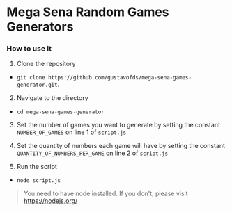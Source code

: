 # Mega Sena Random Games Generators

### How to use it

1. Clone the repository
- `git clone https://github.com/gustavofds/mega-sena-games-generator.git`.

2. Navigate to the directory
- `cd mega-sena-games-generator`

3. Set the number of games you want to generate by setting the constant `NUMBER_OF_GAMES` on line 1 of `script.js`

4. Set the quantity of numbers each game will have by setting the constant `QUANTITY_OF_NUMBERS_PER_GAME` on line 2 of `script.js`

5. Run the script
- `node script.js`

> You need to have node installed. If you don't, please visit https://nodejs.org/